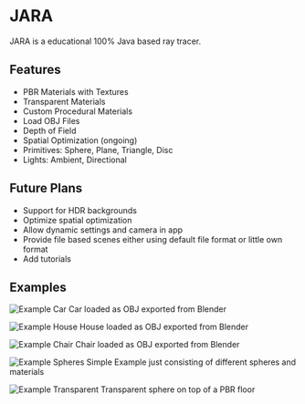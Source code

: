 # JARA

JARA is a educational 100% Java based ray tracer.

## Features

* PBR Materials with Textures
* Transparent Materials
* Custom Procedural Materials
* Load OBJ Files
* Depth of Field
* Spatial Optimization (ongoing)
* Primitives: Sphere, Plane, Triangle, Disc
* Lights: Ambient, Directional

## Future Plans

* Support for HDR backgrounds
* Optimize spatial optimization
* Allow dynamic settings and camera in app
* Provide file based scenes either using default file format or little own format
* Add tutorials

## Examples

![Example Car](https://studio42gmbh.github.io/jara/images/jara-meshtest-2020-07-27-14-45-46.jpg)
Car loaded as OBJ exported from Blender

![Example House](https://studio42gmbh.github.io/jara/images/jara-meshtest2-2020-07-26-15-28-20.jpg)
House loaded as OBJ exported from Blender

![Example Chair](https://studio42gmbh.github.io/jara/images/jara-chairstill-2020-12-27-22-29-50.jpg)
Chair loaded as OBJ exported from Blender

![Example Spheres](https://studio42gmbh.github.io/jara/images/jara-spheres-2020-12-27-23-58-37.jpg)
Simple Example just consisting of different spheres and materials

![Example Transparent](https://studio42gmbh.github.io/jara/images/jara-transparent-2020-12-27-22-51-59.jpg)
Transparent sphere on top of a PBR floor

